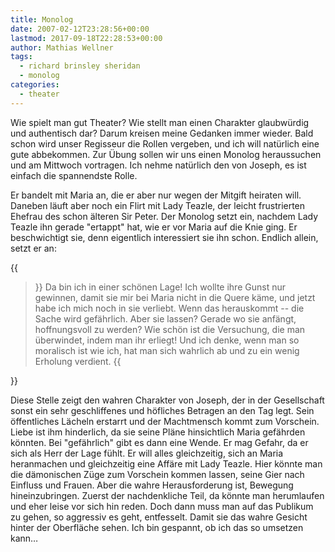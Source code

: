 ```yaml
---
title: Monolog
date: 2007-02-12T23:28:56+00:00
lastmod: 2017-09-18T22:28:53+00:00
author: Mathias Wellner
tags: 
  - richard brinsley sheridan
  - monolog
categories:
  - theater
---
```

Wie spielt man gut Theater? Wie stellt man einen Charakter glaubwürdig und authentisch dar? Darum kreisen meine Gedanken immer wieder. Bald schon wird unser Regisseur die Rollen vergeben, und ich will natürlich eine gute abbekommen. Zur Übung sollen wir uns einen Monolog heraussuchen und am Mittwoch vortragen. Ich nehme natürlich den von Joseph, es ist einfach die spannendste Rolle. 

Er bandelt mit Maria an, die er aber nur wegen der Mitgift heiraten will. Daneben läuft aber noch ein Flirt mit Lady Teazle, der leicht frustrierten Ehefrau des schon älteren Sir Peter. Der Monolog setzt ein, nachdem Lady Teazle ihn gerade "ertappt" hat, wie er vor Maria auf die Knie ging. Er beschwichtigt sie, denn eigentlich interessiert sie ihn schon. Endlich allein, setzt er an: 

{{<blockquote>}}
Da bin ich in einer schönen Lage! Ich wollte ihre Gunst nur gewinnen, damit sie mir bei Maria nicht in die Quere käme, und jetzt habe ich mich noch in sie verliebt. Wenn das herauskommt -- die Sache wird gefährlich. Aber sie lassen? Gerade wo sie anfängt, hoffnungsvoll zu werden? Wie schön ist die Versuchung, die man überwindet, indem man ihr erliegt! Und ich denke, wenn man so moralisch ist wie ich, hat man sich wahrlich ab und zu ein wenig Erholung verdient.
{{</blockquote>}}

Diese Stelle zeigt den wahren Charakter von Joseph, der in der Gesellschaft sonst ein sehr geschliffenes und höfliches Betragen an den Tag legt. Sein öffentliches Lächeln erstarrt und der Machtmensch kommt zum Vorschein. Liebe ist ihm hinderlich, da sie seine Pläne hinsichtlich Maria gefährden könnten. Bei "gefährlich" gibt es dann eine Wende. Er mag Gefahr, da er sich als Herr der Lage fühlt. Er will alles gleichzeitig, sich an Maria heranmachen und gleichzeitig eine Affäre mit Lady Teazle. Hier könnte man die dämonischen Züge zum Vorschein kommen lassen, seine Gier nach Einfluss und Frauen. Aber die wahre Herausforderung ist, Bewegung hineinzubringen. Zuerst der nachdenkliche Teil, da könnte man herumlaufen und eher leise vor sich hin reden. Doch dann muss man auf das Publikum zu gehen, so aggressiv es geht, entfesselt. Damit sie das wahre Gesicht hinter der Oberfläche sehen. Ich bin gespannt, ob ich das so umsetzen kann&#8230;